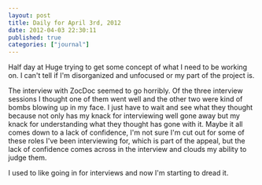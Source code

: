 ```yaml
---
layout: post
title: Daily for April 3rd, 2012
date: 2012-04-03 22:30:11
published: true
categories: ["journal"]
---
```

 
Half day at Huge trying to get some concept of what I need to be working on. I can't tell if I'm disorganized and unfocused or my part of the project is.

The interview with ZocDoc seemed to go horribly. Of the three interview sessions I thought one of them went well and the other two were kind of bombs blowing up in my face. I just have to wait and see what they thought because not only has my knack for interviewing well gone away but my knack for understanding what they thought has gone with it. Maybe it all comes down to a lack of confidence, I'm not sure I'm cut out for some of these roles I've been interviewing for, which is part of the appeal, but the lack of confidence comes across in the interview and clouds my ability to judge them.

I used to like going in for interviews and now I'm starting to dread it.